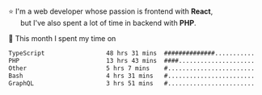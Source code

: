 ⭐ I'm a web developer whose passion is frontend with <b>React</b>,<br/>
&nbsp; &nbsp; &nbsp; but I've also spent a lot of time in backend with <b>PHP</b>.

📅 This month I spent my time on

<!--START_SECTION:waka-->

```txt
TypeScript                 48 hrs 31 mins  ##############...........   56.37 %
PHP                        13 hrs 43 mins  ####.....................   15.95 %
Other                      5 hrs 7 mins    #........................   05.95 %
Bash                       4 hrs 31 mins   #........................   05.25 %
GraphQL                    3 hrs 51 mins   #........................   04.48 %
```

<!--END_SECTION:waka-->
